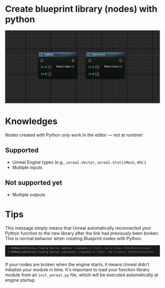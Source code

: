 # Create blueprint library (nodes) with python
![Img](resources/resource_0.JPG)

# Knowledges
Nodes created with Python only work in the editor — not at runtime!

## Supported
- Unreal Engine types (e.g., `unreal.Vector`, `unreal.StaticMesh`, etc.)
- Multiple inputs

## Not supported yet
- Multiple outputs

# Tips
This message simply means that Unreal automatically reconnected your Python function to the new library after the link had previously been broken. This is normal behavior when creating Blueprint nodes with Python.

![Img](resources/resource_1.JPG)

If your nodes are broken when the engine starts, it means Unreal didn't initialize your module in time.
It's important to load your function library module from an `init_unreal.py` file, which will be executed automatically at engine startup.
